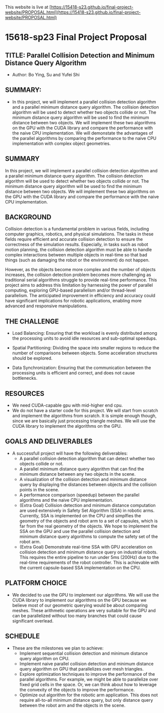 This website is live at [https://15418-s23.github.io/final-project-website/PROPOSAL.html](https://15418-s23.github.io/final-project-website/PROPOSAL.html)

# 15618-sp23 Final Project Proposal

## TITLE: Parallel Collision Detection and Minimum Distance Query Algorithm 
- Author: Bo Ying, Su and Yufei Shi
## SUMMARY: 
- In this project, we will implement a parallel collision detection algorithm and a parallel minimum distance query algorithm. The collision detection algorithm will be used to detect whether two objects collide or not. The minimum distance query algorithm will be used to find the minimum distance between two objects. We will implement these two algorithms on the GPU with the CUDA library and compare the performance with the naive CPU implementation. We will demonstate the advantages of the parallel algorithms by comparing the performance to the naive CPU implementation with complex object geometries.

## SUMMARY

In this project, we will implement a parallel collision detection algorithm and a parallel minimum distance query algorithm. The collision detection algorithm will be used to detect whether two objects collide or not. The minimum distance query algorithm will be used to find the minimum distance between two objects. We will implement these two algorithms on the GPU with the CUDA library and compare the performance with the naive CPU implementation.

## BACKGROUND

Collision detection is a fundamental problem in various fields, including computer graphics, robotics, and physical simulations.
The tasks in these fields require efficient and accurate collision detection to ensure the correctness of the simulation results.
Especially, in tasks such as robot motion planning, the collision detection algorithm must be able to handle complex interactions between multiple objects in real-time so that bad things (such as damaging the robot or the environment) do not happen.

However, as the objects become more complex and the number of objects increases, the collision detection problem becomes more challenging as traditional serial algorithms struggle to provide real-time performance.
This project aims to address this limitation by harnessing the power of parallel computing, exploring GPU-based parallelism and/or thread-level parallelism.
The anticipated improvement in efficiency and accuracy could have significant implications for robotic applications, enabling more advanced and responsive manipulations.

## THE CHALLENGE

- Load Balancing: Ensuring that the workload is evenly distributed among the processing units to avoid idle resources and sub-optimal speedups.

- Spatial Partitioning: Dividing the space into smaller regions to reduce the number of comparisons between objects. Some acceleration structures should be explored.

- Data Synchronization: Ensuring that the communication between the processing units is efficient and correct, and does not cause bottlenecks.

## RESOURCES

- We need CUDA-capable gpu with mid-higher end cpu.
- We do not have a starter code for this project. We will start from scratch and implement the algorithms from scratch. It is simple enough though, since we are basically just processing triangle meshes. We will use the CUDA library to implement the algorithms on the GPU.

## GOALS AND DELIVERABLES

- A successfull project will have the following deliverables:
  - A parallel collision detection algorithm that can detect whether two objects collide or not.
  - A parallel minimum distance query algorithm that can find the minimum distance between any two objects in the scene.
  - A visualization of the collision detection and minimum distance query by displaying the distances between objects and the collision points in the scene.
  - A performance comparison (speedup) between the parallel algorithms and the naive CPU implementation.
  - (Extra Goal) Collision detection and minimum distance computation are used extensively in Safety Set Algorithm (SSA) in robotic arms. Currently, SSA is implemented on the CPU and simplfies the geometry of the objects and robot arm to a set of capsules, which is far from the real geometry of the objects. We hope to implement the SSA on the GPU and use the parallel collision detection and minimum distance query algorithms to compute the safety set of the robot arm.
  - (Extra Goal) Demonstrate real-time SSA with GPU acceleration on collision detection and minimum distance query on industrial robots. This requires the entire pipeline to run under 5ms (200Hz) due to the real-time requirements of the robot controller. This is achievable with the current capsule-based SSA implementation on the CPU.

## PLATFORM CHOICE

- We decided to use the GPU to implement our algorithms. We will use the CUDA library to implement our algorithms on the GPU because we believe most of our geometric querying would be about comparing meshes. These arithmetic operations are very suitable for the GPU and can be parallelized without too many branches that could cause significant overlead.

## SCHEDULE

- These are the milestones we plan to achieve:
  - Implement sequential collision detection and minimum distance query algorithm on CPU.
  - Implement naive parallel collision detection and minimum distance query algorithm on GPU that parallelizes over mesh triangles.
  - Explore optimization techniques to improve the performance of the parallel algorithms. For example, we might be able to parallelize over fixed grid cells in the space. Or, we can think about how to leverage the convexity of the objects to improve the performance.
  - Optimize out algorithm for the robotic arm application. This does not require all-to-all minimum distance query, but only distance query between the robot arm and the objects in the scene.
